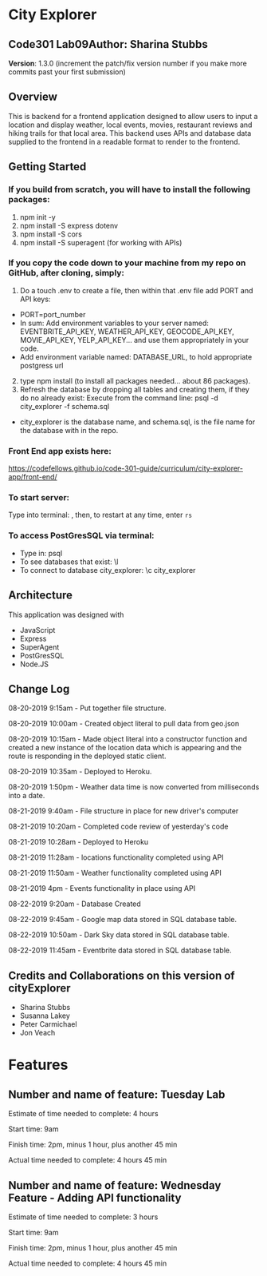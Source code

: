 # City Explorer

## Code301 Lab09**Author**: Sharina Stubbs
**Version**: 1.3.0 (increment the patch/fix version number if you make more commits past your first submission)

## Overview
This is backend for a frontend application designed to allow users to input a location and display weather, local events, movies, restaurant reviews and hiking trails for that local area. This backend uses APIs and database data supplied to the frontend in a readable format to render to the frontend.

## Getting Started
### If you build from scratch, you will have to install the following packages: 
1. npm init -y
2. npm install -S express dotenv
3. npm install -S cors
4. npm install -S superagent (for working with APIs)

### If you copy the code down to your machine from my repo on GitHub, after cloning, simply:
1. Do a touch .env to create a file, then within that .env file add PORT and API keys:
* PORT=port_number
* In sum: Add environment variables to your server named: EVENTBRITE_API_KEY, WEATHER_API_KEY, GEOCODE_API_KEY, MOVIE_API_KEY, YELP_API_KEY... and use them appropriately in your code.
* Add environment variable named: DATABASE_URL, to hold appropriate postgress url
2. type npm install (to install all packages needed... about 86 packages).
3. Refresh the database by dropping all tables and creating them, if they do no already exist: Execute from the command line: psql -d city_explorer -f schema.sql 
* city_explorer is the database name, and schema.sql, is the file name for the database with in the repo.

### Front End app exists here:
https://codefellows.github.io/code-301-guide/curriculum/city-explorer-app/front-end/


### To start server:
Type into terminal: <nodemon>, then, to restart at any time, enter `rs`

### To access PostGresSQL via terminal:
* Type in: psql
* To see databases that exist: \l
* To connect to database city_explorer: \c city_explorer

## Architecture
This application was designed with
* JavaScript
* Express
* SuperAgent 
* PostGresSQL
* Node.JS

## Change Log

08-20-2019 9:15am - Put together file structure.

08-20-2019 10:00am - Created object literal to pull data from geo.json

08-20-2019 10:15am - Made object literal into a constructor function and created a new instance of the location data which is appearing and the route is responding in the deployed static client.

08-20-2019 10:35am - Deployed to Heroku.

08-20-2019 1:50pm - Weather data time is now converted from milliseconds into a date.

08-21-2019 9:40am - File structure in place for new driver's computer

08-21-2019 10:20am - Completed code review of yesterday's code

08-21-2019 10:28am - Deployed to Heroku

08-21-2019 11:28am - locations functionality completed using API

08-21-2019 11:50am - Weather functionality completed using API

08-21-2019 4pm - Events functionality in place using API

08-22-2019 9:20am - Database Created

08-22-2019 9:45am - Google map data stored in SQL database table.

08-22-2019 10:50am - Dark Sky data stored in SQL database table.

08-22-2019 11:45am - Eventbrite data stored in SQL database table.


## Credits and Collaborations on this version of cityExplorer
* Sharina Stubbs
* Susanna Lakey
* Peter Carmichael
* Jon Veach

# Features
## Number and name of feature: Tuesday Lab

Estimate of time needed to complete: 4 hours

Start time: 9am

Finish time: 2pm, minus 1 hour, plus another 45 min

Actual time needed to complete: 4 hours 45 min

## Number and name of feature: Wednesday Feature - Adding API functionality

Estimate of time needed to complete: 3 hours

Start time: 9am

Finish time: 2pm, minus 1 hour, plus another 45 min

Actual time needed to complete: 4 hours 45 min
